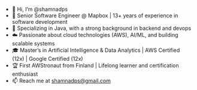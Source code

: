 - 👋 Hi, I’m @shamnadps
- 💼 Senior Software Engineer @ Mapbox | 13+ years of experience in software development
- 📱 Specializing in Java, with a strong background in backend and devops
- ☁️ Passionate about cloud technologies (AWS), AI/ML, and building scalable systems
- 🎓 Master’s in Artificial Intelligence & Data Analytics | AWS Certified (12x) | Google Certified (12x)
- 🏆 First AWStronaut from Finland | Lifelong learner and certification enthusiast
- 📫 Reach me at shamnadps@gmail.com

<!---
shamnadps/shamnadps is a ✨ special ✨ repository because its `README.md` (this file) appears on your GitHub profile.
You can click the Preview link to take a look at your changes.
--->
